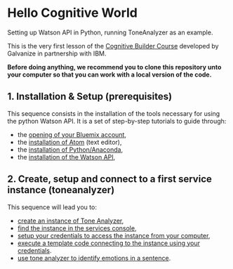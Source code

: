 # Hello Cognitive World

Setting up Watson API in Python, running ToneAnalyzer as an example.

This is the very first lesson of the [Cognitive Builder Course](http://cognitivebuilder.com/course/) developed by Galvanize in partnership with IBM.

**Before doing anything, we recommend you to clone this repository unto your computer so that you can work with a local version of the code.**

## 1. Installation & Setup (prerequisites)

This sequence consists in the installation of the tools necessary for using the python Watson API. It is a set of step-by-step tutorials to guide through:
- the [opening of your Bluemix account](prerequisites/1-bluemix_account.md),
- the [installation of Atom](prerequisites/2-atom_install.md) (text editor),
- the [installation of Python/Anaconda](prerequisites/3-anaconda_install.md),
- the [installation of the Watson <abbr title="Application Programming Interface">API</abbr>](prerequisites/4-watson_api.md),


## 2. Create, setup and connect to a first service instance (toneanalyzer)

This sequence will lead you to:
- [create an instance of Tone Analyzer](toneanalyzer/1-create_instance.md),
- [find the instance in the services console](toneanalyzer/2-find_your_instances.md),
- [setup your credentials to access the instance from your computer](toneanalyzer/3-setup_credentials.md),
- [execute a template code connecting to the instance using your credentials](toneanalyzer/4-hello_tone_analyzer.md).
- [use tone analyzer to identify emotions in a sentence](toneanalyzer/5-analyze_this.md).
